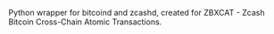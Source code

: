 Python wrapper for bitcoind and zcashd, created for ZBXCAT - Zcash Bitcoin Cross-Chain Atomic Transactions.

